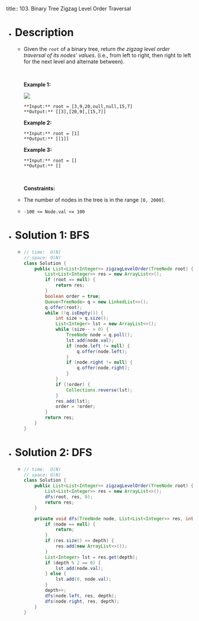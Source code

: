 title:: 103. Binary Tree Zigzag Level Order Traversal

- # Description
	- Given the `root` of a binary tree, return *the zigzag level order traversal of its nodes' values*. (i.e., from left to right, then right to left for the next level and alternate between).
	  
	   
	  
	  **Example 1:**
	  
	  ![](https://assets.leetcode.com/uploads/2021/02/19/tree1.jpg)
	  
	  ```
	  **Input:** root = [3,9,20,null,null,15,7]
	  **Output:** [[3],[20,9],[15,7]]
	  ```
	  
	  **Example 2:**
	  
	  ```
	  **Input:** root = [1]
	  **Output:** [[1]]
	  ```
	  
	  **Example 3:**
	  
	  ```
	  **Input:** root = []
	  **Output:** []
	  ```
	  
	   
	  
	  **Constraints:**
	- The number of nodes in the tree is in the range `[0, 2000]`.
	- `-100 <= Node.val <= 100`
- # Solution 1: BFS
	- ```java
	  // time:  O(N)
	  // space: O(N)
	  class Solution {
	      public List<List<Integer>> zigzagLevelOrder(TreeNode root) {
	          List<List<Integer>> res = new ArrayList<>();
	          if (root == null) {
	              return res;
	          }
	          boolean order = true;
	          Queue<TreeNode> q = new LinkedList<>();
	          q.offer(root);
	          while (!q.isEmpty()) {
	              int size = q.size();
	              List<Integer> lst = new ArrayList<>();
	              while (size-- > 0) {
	                  TreeNode node = q.poll();
	                  lst.add(node.val);
	                  if (node.left != null) {
	                      q.offer(node.left);
	                  }
	                  if (node.right != null) {
	                      q.offer(node.right);
	                  }
	              }
	              if (!order) {
	                  Collections.reverse(lst);
	              }
	              res.add(lst);
	              order = !order;
	          }
	          return res;
	      }
	  }
	  ```
- # Solution 2: DFS
	- ```java
	  // time:  O(N)
	  // space: O(N)
	  class Solution {
	      public List<List<Integer>> zigzagLevelOrder(TreeNode root) {
	          List<List<Integer>> res = new ArrayList<>();
	          dfs(root, res, 0);
	          return res;
	      }
	  
	      private void dfs(TreeNode node, List<List<Integer>> res, int depth) {
	          if (node == null) {
	              return;
	          }
	          if (res.size() <= depth) {
	              res.add(new ArrayList<>());
	          }
	          List<Integer> lst = res.get(depth);
	          if (depth % 2 == 0) {
	              lst.add(node.val);
	          } else {
	              lst.add(0, node.val);
	          }
	          depth++;
	          dfs(node.left, res, depth);
	          dfs(node.right, res, depth);
	      }
	  }
	  ```